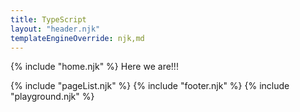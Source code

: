 ```yaml
---
title: TypeScript
layout: "header.njk"
templateEngineOverride: njk,md
---
```

{% include "home.njk" %}
Here we are!!!

{% include "pageList.njk" %}
{% include "footer.njk" %}
{% include "playground.njk" %}